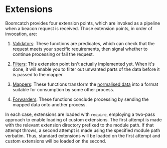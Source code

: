 # Extensions

Boomcatch provides
four extension points,
which are invoked
as a pipeline
when a beacon request
is received.
Those extension points,
in order of invocation,
are:

1. [Validators]:
   These functions
   are predicates,
   which can check
   that the request
   meets your specific requirements,
   then signal whether
   to continue processing
   or fail the request.

2. [Filters]:
   This extension point
   isn't actually implemented yet.
   When it's done,
   it will enable you
   to filter out
   unwanted parts
   of the data
   before it is passed
   to the mapper.

3. [Mappers]:
   These functions
   transform the [normalised data][data]
   into a format
   suitable for consumption
   by some other process.

4. [Forwarders]:
   These functions
   conclude processing
   by sending the mapped data
   onto another process.

In each case,
extensions are loaded with `require`,
employing a two-pass approach
to enable loading of custom extensions.
The first attempt is made
with the relevant extension directory
prefixed to the module path.
If that attempt throws,
a second attempt is made
using the specified module path verbatim.
Thus,
standard extensions
will be loaded on the first attempt
and custom extensions
will be loaded on the second.

[validators]: validators/README.md
[option]: ../README.md#from-the-command-line
[filters]: filters/README.md
[mappers]: mappers/README.md
[data]: data.md
[forwarders]: forwarders/README.md


